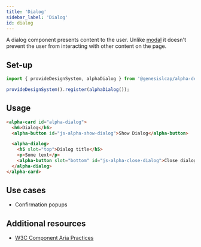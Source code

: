 ```yaml
---
title: 'Dialog'
sidebar_label: 'Dialog'
id: dialog
---
```


A dialog component presents content to the user. Unlike [modal](/web/web-components/interaction/modal/) it doesn't prevent the user from interacting with other content on the page.

## Set-up

```ts
import { provideDesignSystem, alphaDialog } from '@genesislcap/alpha-design-system';

provideDesignSystem().register(alphaDialog());
```

## Usage

```html
<alpha-card id="alpha-dialog">
  <h6>Dialog</h6>
  <alpha-button id="js-alpha-show-dialog">Show Dialog</alpha-button>

  <alpha-dialog>
    <h5 slot="top">Dialog title</h5>
    <p>Some text</p>
    <alpha-button slot="bottom" id="js-alpha-close-dialog">Close dialog</alpha-button>
  </alpha-dialog>
</alpha-card>
```

## Use cases

* Confirmation popups

## Additional resources

- [W3C Component Aria Practices](https://w3c.github.io/aria-practices/#dialog_modal)